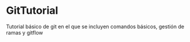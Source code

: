 # GitTutorial
Tutorial básico de git en el que se incluyen comandos básicos, gestión de ramas y gitflow
